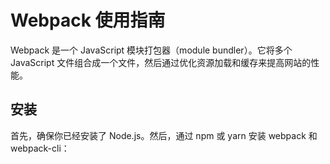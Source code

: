 # Webpack 使用指南

Webpack 是一个 JavaScript 模块打包器（module bundler）。它将多个 JavaScript 文件组合成一个文件，然后通过优化资源加载和缓存来提高网站的性能。

## 安装

首先，确保你已经安装了 Node.js。然后，通过 npm 或 yarn 安装 webpack 和 webpack-cli：
